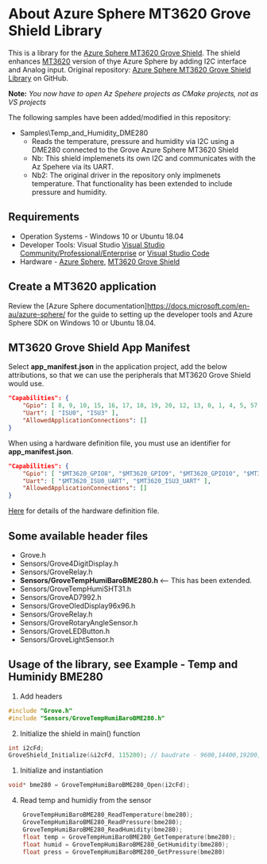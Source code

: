 # About Azure Sphere MT3620 Grove Shield Library

This is a library for the [Azure Sphere MT3620 Grove Shield](http://wiki.seeedstudio.com/Grove_Starter_Kit_for_Azure_Sphere_MT3620_Development_Kit). The shield enhances [MT3620](http://wiki.seeedstudio.com/Azure_Sphere_MT3620_Development_Kit/) version of thye Azure Sphere by adding I2C interface and Analog input. 
Original repository: [Azure Sphere MT3620 Grove Shield Library](https://github.com/Seeed-Studio/MT3620_Grove_Shield) on GitHub.

**Note:** _You now have to open Az Spehere projects as CMake projects, not as VS projects_

The following samples have been added/modified in this repository:
- Samples\Temp_and_Humidity_DME280
  - Reads the temperature, pressure and humidity via I2C using a DME280 connected to the Grove Azure Sphere MT3620 Shield
  - Nb: This shield implemenets its own I2C and communicates with the Az Spehere via its UART.
  - Nb2: The original driver in the repository only implmenets temperature. That functionality has been extended to include pressure and humidity.

 
## Requirements

- Operation Systems - Windows 10 or Ubuntu 18.04
- Developer Tools: Visual Studio [Visual Studio Community/Professional/Enterprise](https://visualstudio.microsoft.com/downloads/) or [Visual Studio Code](https://code.visualstudio.com/)
- Hardware - [Azure Sphere](https://www.seeedstudio.com/Azure-Sphere-MT3620-Development-Kit-US-Version-p-3052.html), [MT3620 Grove Shield](https://www.seeedstudio.com/MT3620-Grove-Shield-p-3145.html) 

## Create a MT3620 application

Review the [Azure Sphere documentation]https://docs.microsoft.com/en-au/azure-sphere/ for the guide to setting up the developer tools and Azure Sphere SDK on Windows 10 or Ubuntu 18.04.


## MT3620 Grove Shield App Manifest

Select __app_manifest.json__ in the application project, add the below attributions, so that we can use the peripherals that MT3620 Grove Shield would use.

```JSON
"Capabilities": {
    "Gpio": [ 8, 9, 10, 15, 16, 17, 18, 19, 20, 12, 13, 0, 1, 4, 5, 57, 58, 11, 14, 48 ],
    "Uart": [ "ISU0", "ISU3" ],
    "AllowedApplicationConnections": []
}
```

When using a hardware definition file, you must use an identifier for __app_manifest.json__.

```JSON
"Capabilities": {
    "Gpio": [ "$MT3620_GPIO8", "$MT3620_GPIO9", "$MT3620_GPIO10", "$MT3620_GPIO15", "$MT3620_GPIO16", "$MT3620_GPIO17", "$MT3620_GPIO18", "$MT3620_GPIO19", "$MT3620_GPIO20", "$MT3620_GPIO12", "$MT3620_GPIO13", "$MT3620_GPIO0", "$MT3620_GPIO1", "$MT3620_GPIO4", "$MT3620_GPIO5", "$MT3620_GPIO57", "$MT3620_GPIO58", "$MT3620_GPIO11", "$MT3620_GPIO14", "$MT3620_GPIO48" ],
    "Uart": [ "$MT3620_ISU0_UART", "$MT3620_ISU3_UART" ],
    "AllowedApplicationConnections": []
}
```

[Here](https://docs.microsoft.com/en-us/azure-sphere/app-development/manage-hardware-dependencies) for details of the hardware definition file.

## Some available header files

- Grove.h
- Sensors/Grove4DigitDisplay.h
- Sensors/GroveRelay.h
- <b> Sensors/GroveTempHumiBaroBME280.h </b> <-- This has been extended.
- Sensors/GroveTempHumiSHT31.h
- Sensors/GroveAD7992.h
- Sensors/GroveOledDisplay96x96.h
- Sensors/GroveRelay.h
- Sensors/GroveRotaryAngleSensor.h
- Sensors/GroveLEDButton.h
- Sensors/GroveLightSensor.h


## Usage of the library, see Example - Temp and Huminidy BME280

1. Add headers

```C
#include "Grove.h"
#include "Sensors/GroveTempHumiBaroBME280.h"
```

2. Initialize the shield in main() function

```C
int i2cFd;
GroveShield_Initialize(&i2cFd, 115200); // baudrate - 9600,14400,19200,115200,230400 
```

1. Initialize and instantiation

```C
void* bme280 = GroveTempHumiBaroBME280_Open(i2cFd);
```


4. Read temp and humidiy from the sensor
   
```C
    GroveTempHumiBaroBME280_ReadTemperature(bme280);
    GroveTempHumiBaroBME280_ReadPressure(bme280);
    GroveTempHumiBaroBME280_ReadHumidity(bme280);
    float temp = GroveTempHumiBaroBME280_GetTemperature(bme280);
    float humid = GroveTempHumiBaroBME280_GetHumidity(bme280);
    float press = GroveTempHumiBaroBME280_GetPressure(bme280)
```
